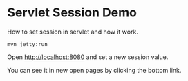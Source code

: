 Servlet Session Demo
=================

How to set session in servlet and how it work.

```
mvn jetty:run
```

Open <http://localhost:8080> and set a new session value.

You can see it in new open pages by clicking the bottom link.
